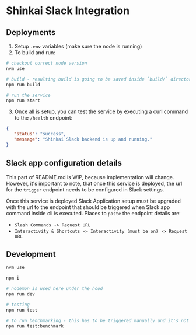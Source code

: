 # Shinkai Slack Integration

## Deployments

1. Setup `.env` variables (make sure the node is running)
2. To build and run:

```bash
# checkout correct node version 
nvm use

# build - resulting build is going to be saved inside `build/` directory 
npm run build

# run the service
npm run start
```

3. Once all is setup, you can test the service by executing a curl command to the `/health` endpoint:

```json
{
   "status": "success",
   "message": "Shinkai Slack backend is up and running."
}
```

## Slack app configuration details

This part of README.md is WIP, because implementation will change. However, it's important to note, that once this service is deployed, the url for the `trigger` endpoint needs to be configured in Slack settings.

Once this service is deployed Slack Application setup must be upgraded with the url to the endpoint that should be triggered when Slack app command inside cli is executed. Places to `paste` the endpoint details are:

* `Slash Commands -> Request URL`
* `Interactivity & Shortcuts -> Interactivity (must be on) -> Request URL`

## Development

```bash
nvm use

npm i

# nodemon is used here under the hood
npm run dev

# testing
npm run test

# to run benchmarking - this has to be triggered manually and it's not included in default tests
npm run test:benchmark
```
